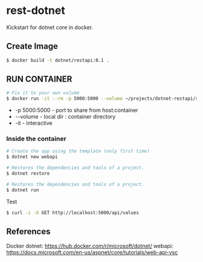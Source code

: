 # rest-dotnet 

Kickstart for dotnet core in docker.


## Create Image

```sh
$ docker build -t dotnet/restapi:0.1 .
```
## RUN CONTAINER

```sh
# Fix it to your own volume
$ docker run -it --rm -p 5000:5000 --volume ~/projects/dotnet-restapi/src:/app --name rest-dotnet dotnet/restapi:0.1
```

* -p 5000:5000 - port to share from host:container
* --volume - local dir : container directory
* -it - interactive

### Inside the container 

```sh
# Create the app using the template (only first time)
$ dotnet new webapi
```

```sh
# Restores the dependencies and tools of a project.
$ dotnet restore

# Restores the dependencies and tools of a project.
$ dotnet run
```

Test
```sh
$ curl -i -X GET http://localhost:5000/api/values
```

## References

Docker dotnet: https://hub.docker.com/r/microsoft/dotnet/
webapi: https://docs.microsoft.com/en-us/aspnet/core/tutorials/web-api-vsc